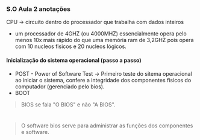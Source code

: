 ### S.O Aula 2 anotações

CPU -> circuito dentro do processador que trabalha com dados inteiros

- um processador de 4GHZ (ou 4000MHZ) essencialmente opera pelo menos 10x mais rápido do que uma memória ram de 3,2GHZ pois opera com 10 nucleos fisicos e 20 nucleos lógicos. 

#### Inicialização do sistema operacional (passo a passo)
- POST - Power of Software Test -> Primeiro teste do sitema operacional ao iniciar o sistema, confere a integridade dos componentes fisicos do computador (gerenciado pelo bios).
- BOOT

> BIOS se fala "O BIOS" e não "A BIOS".
#
> O software bios serve para administrar as funções dos componentes e software.

